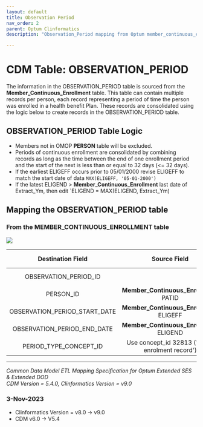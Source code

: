 ```yaml
---
layout: default
title: Observation Period
nav_order: 2
parent: Optum Clinformatics
description: "Observation_Period mapping from Optum member_continuous_enrollment table"

---
```


# CDM Table: OBSERVATION_PERIOD

The information in the OBSERVATION_PERIOD table is sourced from the  **Member_Continuous_Enrollment** table. This table can contain multiple records per person, each record representing a period of time the person was enrolled in a health benefit Plan. These records are consolidated using the logic below to create records in the OBSERVATION_PERIOD table. 

## **OBSERVATION_PERIOD Table Logic**

- Members not in OMOP **PERSON** table will be excluded.
- Periods of continuous enrollment are consolidated by combining records as long as the time between the end of one enrollment period and the start of the next is less than or equal to 32 days (<= 32 days).
- If the earliest ELIGEFF occurs prior to 05/01/2000 revise ELIGEFF to match the start date of data `MAX(ELIGEFF, '05-01-2000')`
- If the latest ELIGEND > **Member_Continuous_Enrollment** last date of Extract_Ym, then edit `ELIGEND = MAX(ELIGEND, Extract_Ym)

## **Mapping the OBSERVATION_PERIOD table**
### From the MEMBER_CONTINUOUS_ENROLLMENT table
![](images/image4.png)

**Destination Field**|**Source Field**|**Applied Rule**|**Comment**
:-----:|:-----:|:-----:|:-----:
OBSERVATION_PERIOD_ID| |System generated.|
PERSON_ID|**Member_Continuous_Enrollment** PATID| |
OBSERVATION_PERIOD_START_DATE|**Member_Continuous_Enrollment** ELIGEFF|[See logic](#OBSERVATION_PERIOD_Table_Logic)|
OBSERVATION_PERIOD_END_DATE|**Member_Continuous_Enrollment** ELIGEND|[See logic](#OBSERVATION_PERIOD_Table_Logic)
PERIOD_TYPE_CONCEPT_ID|Use concept_id 32813 ('Claim enrolment record')| |


---
*Common Data Model ETL Mapping Specification for Optum Extended SES & Extended DOD*
<br>*CDM Version = 5.4.0, Clinformatics Version = v9.0*

### 3-Nov-2023
- Clinformatics Version = v8.0 -> v9.0
- CDM v6.0 -> V5.4